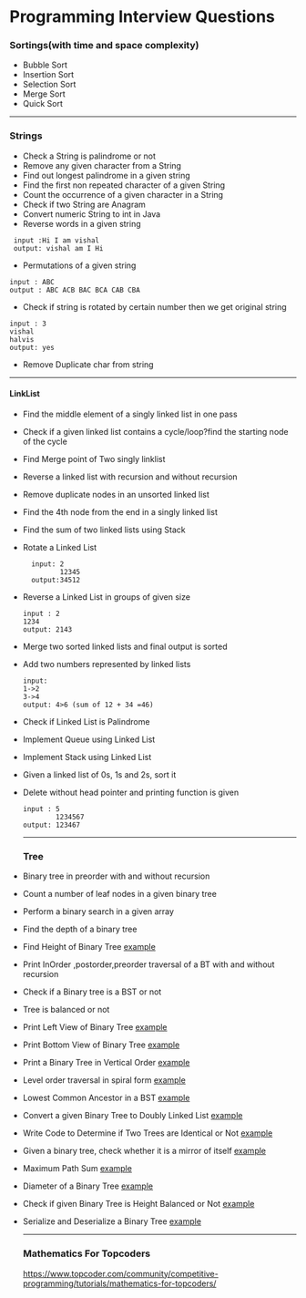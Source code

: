 # Programming Interview Questions
### Sortings(with time and space complexity)
- Bubble Sort
- Insertion Sort
- Selection Sort
- Merge Sort
- Quick Sort

----
### Strings
- Check a String is palindrome or not
- Remove any given character from a String
- Find out longest palindrome in a given string
- Find the first non repeated character of a given String
- Count the occurrence of a given character in a String
- Check if two String are Anagram
- Convert numeric String to int in Java
- Reverse words in a given string
```
 input :Hi I am vishal
 output: vishal am I Hi
```
- Permutations of a given string
```
input : ABC
output : ABC ACB BAC BCA CAB CBA 
```
- Check if string is rotated by certain number then we get original string
```
input : 3
vishal
halvis
output: yes
```
- Remove Duplicate char from string
  
----
#### LinkList

- Find the middle element of a singly linked list in one pass
- Check if a given linked list contains a cycle/loop?find the starting node of the cycle
- Find Merge point of Two singly linklist
- Reverse a linked list with recursion and without recursion
- Remove duplicate nodes in an unsorted linked list
- Find the 4th node from the end in a singly linked list
- Find the sum of two linked lists using Stack
- Rotate a Linked List
  ```
    input: 2
           12345
    output:34512
  ```
- Reverse a Linked List in groups of given size
  ```
  input : 2
  1234
  output: 2143
  ```
- Merge two sorted linked lists and final output is sorted
- Add two numbers represented by linked lists
  ```
  input:
  1->2
  3->4
  output: 4>6 (sum of 12 + 34 =46)
  ```
- Check if Linked List is Palindrome
- Implement Queue using Linked List
- Implement Stack using Linked List
- Given a linked list of 0s, 1s and 2s, sort it
- Delete without head pointer and printing function is given
  ```
  input : 5 
          1234567
  output: 123467
  ```

  ---
  ### Tree
- Binary tree in preorder with and without recursion
- Count a number of leaf nodes in a given binary tree
- Perform a binary search in a given array
- Find the depth of a binary tree
- Find Height of Binary Tree   [example](https://practice.geeksforgeeks.org/problems/height-of-binary-tree/1) 
- Print InOrder ,postorder,preorder traversal of a BT with and without recursion
- Check if a Binary tree is a BST or not
- Tree is balanced or not   
- Print Left View of Binary Tree  [example](https://practice.geeksforgeeks.org/problems/left-view-of-binary-tree/1)
- Print Bottom View of Binary Tree  [example](https://practice.geeksforgeeks.org/problems/bottom-view-of-binary-tree/1)
- Print a Binary Tree in Vertical Order  [example](https://practice.geeksforgeeks.org/problems/print-a-binary-tree-in-vertical-order/1)
- Level order traversal in spiral form  [example](https://practice.geeksforgeeks.org/problems/level-order-traversal-in-spiral-form/1)
- Lowest Common Ancestor in a BST  [example](https://practice.geeksforgeeks.org/problems/lowest-common-ancestor-in-a-bst/1)
- Convert a given Binary Tree to Doubly Linked List   [example](https://practice.geeksforgeeks.org/problems/binary-tree-to-dll/1)
- Write Code to Determine if Two Trees are Identical or Not   [example](https://practice.geeksforgeeks.org/problems/determine-if-two-trees-are-identical/1)
- Given a binary tree, check whether it is a mirror of itself   [example](https://practice.geeksforgeeks.org/problems/symmetric-tree/1)
- Maximum Path Sum   [example](https://practice.geeksforgeeks.org/problems/maximum-path-sum/1)
- Diameter of a Binary Tree   [example](https://practice.geeksforgeeks.org/problems/diameter-of-binary-tree/1)
- Check if given Binary Tree is Height Balanced or Not  [example](https://practice.geeksforgeeks.org/problems/check-for-balanced-tree/1)
- Serialize and Deserialize a Binary Tree   [example](https://practice.geeksforgeeks.org/problems/serialize-and-deserialize-a-binary-tree/1)
  
  ---
  ### Mathematics For Topcoders
  https://www.topcoder.com/community/competitive-programming/tutorials/mathematics-for-topcoders/
